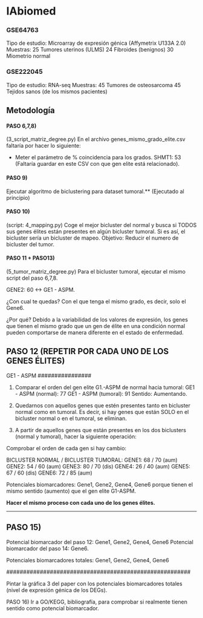 # IAbiomed

### GSE64763
Tipo de estudio: Microarray de expresión génica (Affymetrix U133A 2.0)
Muestras:
25 Tumores uterinos (ULMS)
24 Fibroides (benignos)
30 Miometrio normal

### GSE222045
Tipo de estudio: RNA-seq
Muestras:
45 Tumores de osteosarcoma
45 Tejidos sanos (de los mismos pacientes)


## Metodología

#### PASO 6,7,8)
(3_script_matriz_degree.py)
En el archivo genes_mismo_grado_elite.csv faltaría por hacer lo siguiente:

- Meter el parámetro de % coincidencia para los grados.
SHMT1: 53 (Faltaría guardar en este CSV con que gen elite está relacionado).

#### PASO 9) 
Ejecutar algoritmo de biclustering para dataset tumoral.** (Ejecutado al principio)

#### PASO 10) 
(script: 4_mapping.py)
Coge el mejor bicluster del normal y busca si TODOS sus genes élites están presentes en algún bicluster tumoral. Si es así, el bicluster sería un bicluster de mapeo. Objetivo: Reducir el numero de bicluster del tumor. 

#### PASO 11 + PASO13) 
(5_tumor_matriz_degree.py)
Para el bicluster tumoral, ejecutar el mismo script del paso 6,7,8.


GENE2: 60 <-> GE1 - ASPM.

¿Con cual te quedas? Con el que tenga el mismo grado, es decir, solo el Gene6.

¿Por qué? Debido a la variabilidad de los valores de expresión, los genes que tienen el mismo grado que un gen de élite en una condición normal pueden comportarse de manera diferente en el estado de enfermedad.


## PASO 12 (REPETIR POR CADA UNO DE LOS GENES ÉLITES)

GE1 - ASPM
################

1) Comparar el orden del gen elite G1.-ASPM de normal hacia tumoral:
GE1 - ASPM (normal): 77
GE1 - ASPM (tumoral): 91
Sentido: Aumentando.

2) Quedarnos con aquellos genes que estén presentes tanto en bicluster normal como en tumoral. Es decir, si hay genes que están SOLO en el bicluster normal o en el tumoral, se eliminan.

3) A partir de aquellos genes que están presentes en los dos biclusters (normal y tumoral), hacer la siguiente operación:

Comprobar el orden de cada gen si hay cambio:

BICLUSTER NORMAL / BICLUSTER TUMORAL:
GENE1: 68 / 70 (aum)
GENE2: 54 / 60 (aum)
GENE3: 80 / 70 (dis)
GENE4: 26 / 40 (aum)
GENE5: 67 / 60 (dis)
GENE6: 72 / 85 (aum)

Potenciales biomarcadores: Gene1, Gene2, Gene4, Gene6 porque tienen el mismo sentido (aumento) que el gen elite G1-ASPM.

**Hacer el mismo proceso con cada uno de los genes élites.**

---------------------------------------------------------

## PASO 15)

Potencial biomarcador del paso 12: Gene1, Gene2, Gene4, Gene6
Potencial biomarcador del paso 14: Gene6.

Potenciales biomarcadores totales: Gene1, Gene2, Gene4, Gene6

#######################################################

Pintar la gráfica 3 del paper con los potenciales biomarcadores totales (nivel de expresión génica de los DEGs).

PASO 16) Ir a GO/KEGG, bibliografía, para comprobar si realmente tienen sentido como potencial biomarcador.


